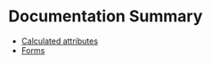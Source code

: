 # Documentation Summary

* [Calculated attributes](doc/calculated_fields.md)
* [Forms](doc/forms.md)
